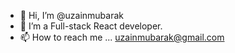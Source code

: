 - 👋 Hi, I’m @uzainmubarak
- 👀 I’m a Full-stack React developer.
- 📫 How to reach me ... uzainmubarak@gmail.com

<!---
uzainmubarak/uzainmubarak is a ✨ special ✨ repository because its `README.md` (this file) appears on your GitHub profile.
You can click the Preview link to take a look at your changes.
--->
